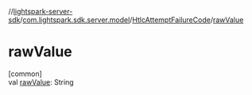 //[lightspark-server-sdk](../../../index.md)/[com.lightspark.sdk.server.model](../index.md)/[HtlcAttemptFailureCode](index.md)/[rawValue](raw-value.md)

# rawValue

[common]\
val [rawValue](raw-value.md): String
